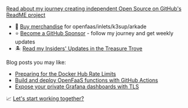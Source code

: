 [Read about my journey creating independent Open Source on GitHub's ReadME project](https://github.com/readme/alex-ellis)

* 👕 [Buy merchandise](https://store.openfaas.com/collections) for openfaas/inlets/k3sup/arkade
* ⭐️ [Become a GitHub Sponsor](https://github.com/sponsors/alexellis) - follow my journey and get weekly updates
* 🏝️ [Read my Insiders' Updates in the Treasure Trove](https://faasd.exit.openfaas.pro/function/trove/)

Blog posts you may like:

* [Preparing for the Docker Hub Rate Limits](https://inlets.dev/blog/2020/10/29/preparing-docker-hub-rate-limits.html)
* [Build and deploy OpenFaaS functions with GitHub Actions](https://www.openfaas.com/blog/openfaas-functions-with-github-actions/)
* [Expose your private Grafana dashboards with TLS](https://blog.alexellis.io/expose-grafana-dashboards/)

📈 [Let's start working together?](https://www.alexellis.io/)
